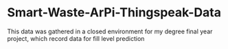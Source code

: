 # Smart-Waste-ArPi-Thingspeak-Data
This data was gathered in a closed environment for my degree final year project, which record data for fill level prediction
